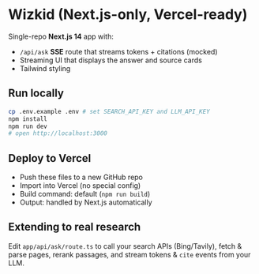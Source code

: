 # Wizkid (Next.js-only, Vercel-ready)

Single-repo **Next.js 14** app with:
- `/api/ask` **SSE** route that streams tokens + citations (mocked)
- Streaming UI that displays the answer and source cards
- Tailwind styling

## Run locally
```bash
cp .env.example .env # set SEARCH_API_KEY and LLM_API_KEY
npm install
npm run dev
# open http://localhost:3000
```

## Deploy to Vercel
- Push these files to a new GitHub repo
- Import into Vercel (no special config)
- Build command: default (`npm run build`)
- Output: handled by Next.js automatically

## Extending to real research
Edit `app/api/ask/route.ts` to call your search APIs (Bing/Tavily), fetch & parse pages,
rerank passages, and stream tokens & `cite` events from your LLM.
